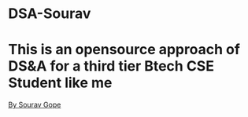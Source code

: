 # DSA-Sourav

# This is an opensource approach of DS&A for a third tier Btech CSE Student like me
[By Sourav Gope](https://t.me/sourav2k)

